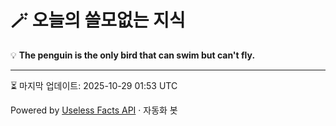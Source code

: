 # 🪄 오늘의 쓸모없는 지식

💡 **The penguin is the only bird that can swim but can't fly.**

---
⏳ 마지막 업데이트: 2025-10-29 01:53 UTC

Powered by [Useless Facts API](https://uselessfacts.jsph.pl/) · 자동화 봇